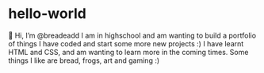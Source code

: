 # hello-world

👋 Hi, I’m @breadeadd
I am in highschool and am wanting to build a portfolio of things I have coded and start some more new projects :)
I have learnt HTML and CSS, and am wanting to learn more in the coming times.
Some things I like are bread, frogs, art and gaming :)
